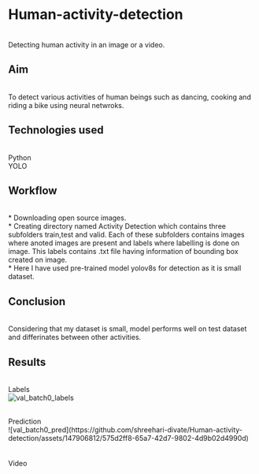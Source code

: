 # Human-activity-detection
<br>Detecting human activity in an  image or a video.

## Aim
<br>To detect various activities of human beings such as dancing, cooking and riding a bike using neural netwroks.
## Technologies used
<br>Python
<br>YOLO
## Workflow
<br>* Downloading open source images.
<br>* Creating directory named Activity Detection which contains three subfolders train,test and valid. Each of these subfolders contains images where anoted images are present and labels where labelling is done on image. This labels contains .txt file having information of bounding box created on image.
<br>* Here I have used pre-trained model yolov8s for detection as it is small dataset.
## Conclusion
<br>Considering that my dataset is small, model performs well on test dataset and differinates between other activities.

## Results
<br>Labels
<br>
![val_batch0_labels](https://github.com/shreehari-divate/Human-activity-detection/assets/147906812/27fe646a-2d64-46cf-a882-ec043fdb9fd5)

<br>
Prediction
<br>
![val_batch0_pred](https://github.com/shreehari-divate/Human-activity-detection/assets/147906812/575d2ff8-65a7-42d7-9802-4d9b02d4990d)

<br>
<br>
<br>
Video
